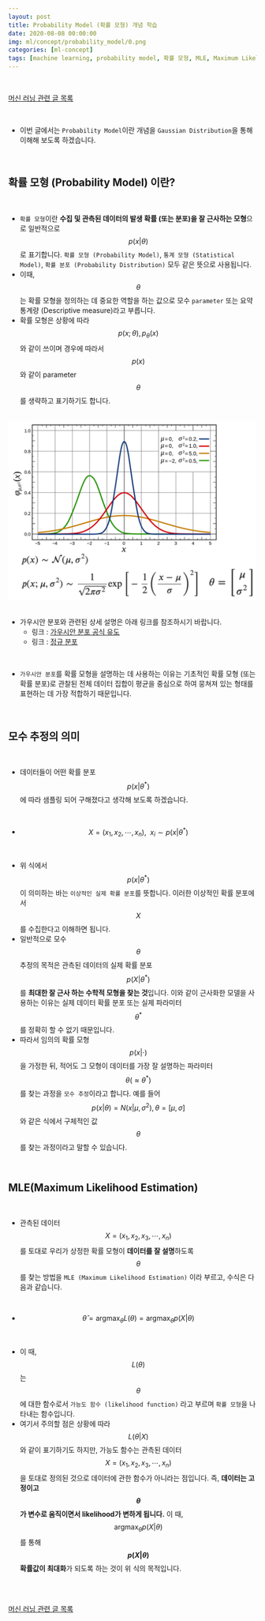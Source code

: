 ```yaml
---
layout: post
title: Probability Model (확률 모형) 개념 학습
date: 2020-08-08 00:00:00
img: ml/concept/probability_model/0.png
categories: [ml-concept] 
tags: [machine learning, probability model, 확률 모형, MLE, Maximum Likelihood Estimation] # add tag
---
```


<br>

[머신 러닝 관련 글 목록](https://gaussian37.github.io/ml-concept-table/)

<br>

- 이번 글에서는 `Probability Model`이란 개념을 `Gaussian Distribution`을 통해 이해해 보도록 하겠습니다.

<br>

## **확률 모형 (Probability Model) 이란?**

<br>

- `확률 모형`이란 **수집 및 관측된 데이터의 발생 확률 (또는 분포)을 잘 근사하는 모형**으로 일반적으로 $$ p(x \vert \theta) $$ 로 표기합니다. `확률 모형 (Probability Model)`, `통계 모형 (Statistical Model)`, `확률 분포 (Probability Distribution)` 모두 같은 뜻으로 사용됩니다.
- 이때, $$ \theta $$ 는 확률 모형을 정의하는 데 중요한 역할을 하는 값으로 모수 `parameter` 또는 요약 통계량 (Descriptive measure)라고 부릅니다.
- 확률 모형은 상황에 따라 $$ p(x; \theta), p_{\theta}(x) $$ 와 같이 쓰이며 경우에 따라서 $$ p(x) $$ 와 같이 parameter $$ \theta $$ 를 생략하고 표기하기도 합니다.

<br>
<center><img src="../assets/img/ml/concept/probability_model/1.png" alt="Drawing" style="width: 800px;"/></center>
<br>

- 가우시안 분포와 관련된 상세 설명은 아래 링크를 참조하시기 바랍니다.
    - 링크 : [가우시안 분포 공식 유도](https://gaussian37.github.io/math-pb-about_gaussian/#%EA%B0%80%EC%9A%B0%EC%8B%9C%EC%95%88-%EB%B6%84%ED%8F%AC-%EA%B3%B5%EC%8B%9D-%EC%9C%A0%EB%8F%84-1)
    - 링크 : [정규 분포](https://gaussian37.github.io/math-pb-normal_distribution)

<br>

- `가우시안 분포`를 확률 모형을 설명하는 데 사용하는 이유는 기초적인 확률 모형 (또는 확률 분포)로 관찰된 전체 데이터 집합이 평균을 중심으로 하여 뭉쳐져 있는 형태를 표현하는 데 가장 적합하기 때문입니다.

<br>

## **모수 추정의 의미**

<br>  

- 데이터들이 어떤 확률 분포 $$ p(x \vert \theta^{*}) $$ 에 따라 샘플링 되어 구해졌다고 생각해 보도록 하겠습니다.

<br>

- $$ X = (x_{1}, x_{2}, \cdots , x_{n}), \ \ x_{i} \sim p(x \vert \theta^{*}) $$

<br>

- 위 식에서 $$ p(x \vert \theta^{*}) $$ 이 의미하는 바는 `이상적인 실제 확률 분포`를 뜻합니다. 이러한 이상적인 확률 분포에서 $$ X $$ 를 수집한다고 이해하면 됩니다.
- 일반적으로 모수 $$ \theta $$ 추정의 목적은 관측된 데이터의 실제 확률 분포 $$ p(X \vert \theta^{*}) $$  를 **최대한 잘 근사 하는 수학적 모형을 찾는 것**입니다. 이와 같이 근사화한 모델을 사용하는 이유는 실제 데이터 확률 분포 또는 실제 파라미터 $$ \theta^{*} $$ 를 정확히 할 수 없기 때문입니다.
- 따라서 임의의 확률 모형 $$ p(x \vert \cdot) $$ 을 가정한 뒤, 적어도 그 모형이 데이터를 가장 잘 설명하는 파라미터 $$ \theta (\approx \theta^{*}) $$ 를 찾는 과정을 `모수 추정`이라고 합니다. 예를 들어 $$ p(x \vert \theta) = N(x \vert \mu, \sigma^{2}), \theta = [\mu, \sigma] $$ 와 같은 식에서 구체적인 값 $$ \theta $$ 를 찾는 과정이라고 말할 수 있습니다.

<br>

## **MLE(Maximum Likelihood Estimation)**

<br>

- 관측된 데이터 $$ X = (x_{1}, x_{2}, x_{3}, \cdots , x_{n}) $$ 를 토대로 우리가 상정한 확률 모형이 **데이터를 잘 설명**하도록 $$ \theta $$ 를 찾는 방법을 `MLE (Maximum Likelihood Estimation)` 이라 부르고, 수식은 다음과 같습니다.

<br>

- $$ \hat{\theta} = \operatorname*{argmax}_\theta L(\theta) = \operatorname*{argmax}_\theta p(X \vert \theta) $$

<br>

- 이 때, $$ L(\theta) $$ 는 $$ \theta $$ 에 대한 함수로서 `가능도 함수 (likelihood function)` 라고 부르며 `확률 모형`을 나타내는 함수입니다.
- 여기서 주의할 점은 상황에 따라 $$ L(\theta \vert X) $$ 와 같이 표기하기도 하지만, 가능도 함수는 관측된 데이터 $$ X = (x_{1}, x_{2}, x_{3}, \cdots , x_{n}) $$ 을 토대로 정의된 것으로 데이터에 관한 함수가 아니라는 점입니다.  즉, **데이터는 고정이고 $$ \theta $$ 가 변수로 움직이면서 likelihood가 변하게 됩니다.** 이 때, $$ \operatorname*{argmax}_\theta p(X \vert \theta) $$ 를 통해 **$$ p(X \vert \theta) $$ 확률값이 최대화**가 되도록 하는 것이 위 식의 목적입니다.

<br>



<br>

[머신 러닝 관련 글 목록](https://gaussian37.github.io/ml-concept-table/)

<br>